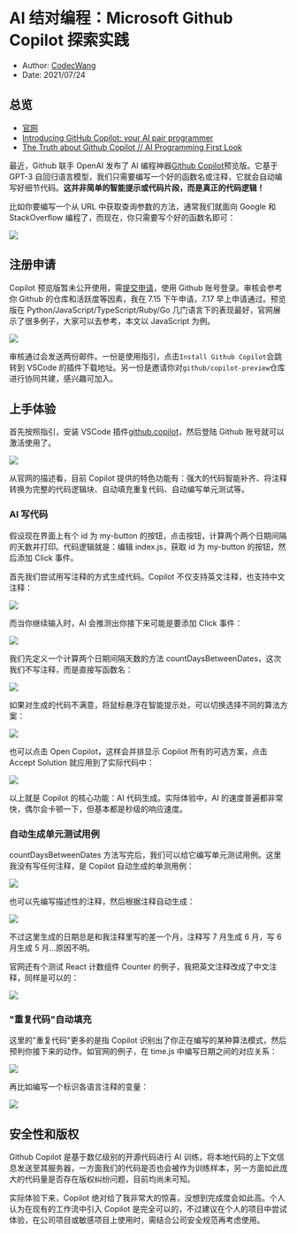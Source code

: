 # AI 结对编程：Microsoft Github Copilot 探索实践

- Author: [CodecWang](http://codec.wang)
- Date: 2021/07/24

## 总览

- [官网](https://copilot.github.com/)
- [Introducing GitHub Copilot: your AI pair programmer](https://github.blog/2021-06-29-introducing-github-copilot-ai-pair-programmer/)
- [The Truth about Github Copilot // AI Programming First Look](https://www.youtube.com/watch?v=4duqI8WyfqE&ab_channel=Fireship)

最近，Github 联手 OpenAI 发布了 AI 编程神器[Github Copilot](https://copilot.github.com/)预览版。它基于 GPT-3 自回归语言模型，我们只需要编写一个好的函数名或注释，它就会自动编写好细节代码。**这并非简单的智能提示或代码片段，而是真正的代码逻辑！**

比如你要编写一个从 URL 中获取查询参数的方法，通常我们就面向 Google 和 StackOverflow 编程了，而现在，你只需要写个好的函数名即可：

![](http://cos.codec.wang/copilot-overview.png)

## 注册申请

Copilot 预览版暂未公开使用，需[提交申请](https://github.com/features/copilot/signup)，使用 Github 账号登录。审核会参考你 Github 的仓库和活跃度等因素，我在 7.15 下午申请，7.17 早上申请通过。预览版在 Python/JavaScript/TypeScript/Ruby/Go 几门语言下的表现最好，官网展示了很多例子，大家可以去参考，本文以 JavaScript 为例。

![](http://cos.codec.wang/copilot-join-copilot.png)

审核通过会发送两份邮件。一份是使用指引，点击`Install Github Copilot`会跳转到 VSCode 的插件下载地址。另一份是邀请你对`github/copilot-preview`仓库进行协同共建，感兴趣可加入。

## 上手体验

首先按照指引，安装 VSCode 插件[github.copilot](https://marketplace.visualstudio.com/items?itemName=GitHub.copilot)，然后登陆 Github 账号就可以激活使用了。

![](http://cos.codec.wang/copilot-vs-plugin.png)

从官网的描述看，目前 Copilot 提供的特色功能有：强大的代码智能补齐、将注释转换为完整的代码逻辑块、自动填充重复代码、自动编写单元测试等。

### AI 写代码

假设现在界面上有个 id 为 my-button 的按钮，点击按钮，计算两个两个日期间隔的天数并打印。代码逻辑就是：编辑 index.js，获取 id 为 my-button 的按钮，然后添加 Click 事件。

首先我们尝试用写注释的方式生成代码。Copilot 不仅支持英文注释，也支持中文注释：

![](http://cos.codec.wang/copilot-func-01.gif)

而当你继续输入时，AI 会推测出你接下来可能是要添加 Click 事件：

![](http://cos.codec.wang/copilot-func-02.gif)

我们先定义一个计算两个日期间隔天数的方法 countDaysBetweenDates，这次我们不写注释，而是直接写函数名：

![](http://cos.codec.wang/copilot-func-03.gif)

如果对生成的代码不满意，将鼠标悬浮在智能提示处，可以切换选择不同的算法方案：

![](http://cos.codec.wang/copilot-alternative-algorithm.png)

也可以点击 Open Copilot，这样会并排显示 Copilot 所有的可选方案，点击 Accept Solution 就应用到了实际代码中：

![](http://cos.codec.wang/copilot-func-04.gif)

以上就是 Copilot 的核心功能：AI 代码生成。实际体验中，AI 的速度普遍都非常快，偶尔会卡顿一下，但基本都是秒级的响应速度。

### 自动生成单元测试用例

countDaysBetweenDates 方法写完后，我们可以给它编写单元测试用例。这里我没有写任何注释，是 Copilot 自动生成的单测用例：

![](http://cos.codec.wang/copilot-auto-test-01.png)

也可以先编写描述性的注释，然后根据注释自动生成：

![](http://cos.codec.wang/copilot-auto-test-02.png)

不过这里生成的日期总是和我注释里写的差一个月，注释写 7 月生成 6 月，写 6 月生成 5 月...原因不明。

官网还有个测试 React 计数组件 Counter 的例子，我把英文注释改成了中文注释，同样是可以的：

![](http://cos.codec.wang/copilot-auto-test-03.png)

### "重复代码"自动填充

这里的"重复代码"更多的是指 Copilot 识别出了你正在编写的某种算法模式，然后预判你接下来的动作。如官网的例子，在 time.js 中编写日期之间的对应关系：

![](http://cos.codec.wang/copilot-func-05.gif)

再比如编写一个标识各语言注释的变量：

![](http://cos.codec.wang/copilot-auto-fill-code.png)

## 安全性和版权

Github Copilot 是基于数亿级别的开源代码进行 AI 训练，将本地代码的上下文信息发送至其服务器，一方面我们的代码是否也会被作为训练样本，另一方面如此庞大的代码量是否存在版权纠纷问题，目前均尚未可知。

实际体验下来，Copilot 绝对给了我非常大的惊喜，没想到完成度会如此高。个人认为在现有的工作流中引入 Copilot 是完全可以的，不过建议在个人的项目中尝试体验，在公司项目或敏感项目上使用时，需结合公司安全规范再考虑使用。
